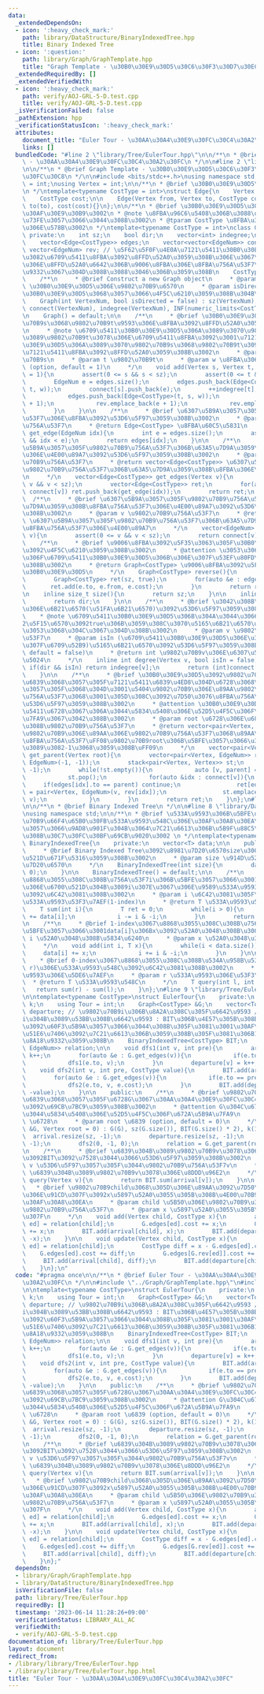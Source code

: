 ```yaml
---
data:
  _extendedDependsOn:
  - icon: ':heavy_check_mark:'
    path: library/DataStructure/BinaryIndexedTree.hpp
    title: Binary Indexed Tree
  - icon: ':question:'
    path: library/Graph/GraphTemplate.hpp
    title: "Graph Template - \u30B0\u30E9\u30D5\u30C6\u30F3\u30D7\u30EC\u30FC\u30C8"
  _extendedRequiredBy: []
  _extendedVerifiedWith:
  - icon: ':heavy_check_mark:'
    path: verify/AOJ-GRL-5-D.test.cpp
    title: verify/AOJ-GRL-5-D.test.cpp
  _isVerificationFailed: false
  _pathExtension: hpp
  _verificationStatusIcon: ':heavy_check_mark:'
  attributes:
    document_title: "Euler Tour - \u30AA\u30A4\u30E9\u30FC\u30C4\u30A2\u30FC"
    links: []
  bundledCode: "#line 2 \"library/Tree/EulerTour.hpp\"\n\n/**\n * @brief Euler Tour\
    \ - \u30AA\u30A4\u30E9\u30FC\u30C4\u30A2\u30FC\n */\n\n#line 2 \"library/Graph/GraphTemplate.hpp\"\
    \n\n/**\n * @brief Graph Template - \u30B0\u30E9\u30D5\u30C6\u30F3\u30D7\u30EC\
    \u30FC\u30C8\n */\n\n#include <bits/stdc++.h>\nusing namespace std;\n\nusing EdgeNum\
    \ = int;\nusing Vertex = int;\n\n/**\n * @brief \u30B0\u30E9\u30D5\u306E\u8FBA\
    \n */\ntemplate<typename CostType = int>\nstruct Edge{\n    Vertex from, to;\n\
    \    CostType cost;\n\n    Edge(Vertex from, Vertex to, CostType cost) : from(from),\
    \ to(to), cost(cost){}\n};\n\n/**\n * @brief \u30B0\u30E9\u30D5\u3092\u8868\u3059\
    \u30AF\u30E9\u30B9\u3002\n * @note \u8FBA\u96C6\u5408\u306B\u3088\u3063\u3066\u5B9F\
    \u73FE\u3057\u3066\u3044\u308B\u3002\n * @tparam CostType \u8FBA\u306E\u91CD\u307F\
    \u306E\u578B\u3002\n */\ntemplate<typename CostType = int>\nclass Graph{\n   \
    \ private:\n    int sz;\n    bool dir;\n    vector<int> indegree;\n\n    public:\n\
    \    vector<Edge<CostType>> edges;\n    vector<vector<EdgeNum>> connect;\n   \
    \ vector<EdgeNum> rev; // \u5F62\u5F0F\u4E0A\u7121\u5411\u30B0\u30E9\u30D5\u3067\
    \u3082\u6709\u5411\u8FBA\u3092\u8FFD\u52A0\u3059\u308B\u306E\u3067\u3001\u8FBA\
    \u306E\u8FFD\u52A0\u6642\u306B\u9006\u8FBA\u306E\u8FBA\u756A\u53F7\u3092\u8A18\
    \u9332\u3067\u304D\u308B\u3088\u3046\u306B\u3059\u308B\n    CostType INF;\n\n\
    \    /**\n     * @brief Construct a new Graph object\n     * @param VertexNum\
    \ \u30B0\u30E9\u30D5\u306E\u9802\u70B9\u6570\n     * @param isDirected \u6709\u5411\
    \u30B0\u30E9\u30D5\u3068\u3057\u3066\u4F5C\u6210\u3059\u308B\u304B\n     */\n\
    \    Graph(int VertexNum, bool isDirected = false) : sz(VertexNum), dir(isDirected),\
    \ connect(VertexNum), indegree(VertexNum), INF(numeric_limits<CostType>::max()){}\n\
    \n    Graph() = default;\n\n    /**\n     * @brief \u30B0\u30E9\u30D5\u306B\u9802\
    \u70B9s\u3068\u9802\u70B9t\u9593\u306E\u8FBA\u3092\u8FFD\u52A0\u3059\u308B\u3002\
    \n     * @note \u6709\u5411\u30B0\u30E9\u30D5\u306A\u3089\u3070\u9802\u70B9s\u304B\
    \u3089\u9802\u70B9t\u3078\u306E\u6709\u5411\u8FBA\u3092\u3001\u7121\u5411\u30B0\
    \u30E9\u30D5\u306A\u3089\u3070\u9802\u70B9s\u3068\u9802\u70B9t\u3092\u7D50\u3076\
    \u7121\u5411\u8FBA\u3092\u8FFD\u52A0\u3059\u308B\u3002\n     * @param s \u9802\
    \u70B9s\n     * @param t \u9802\u70B9t\n     * @param w \u8FBA\u306E\u91CD\u307F\
    \ (option, default = 1)\n     */\n    void add(Vertex s, Vertex t, CostType w\
    \ = 1){\n        assert(0 <= s && s < sz);\n        assert(0 <= t && t < sz);\n\
    \        EdgeNum e = edges.size();\n        edges.push_back(Edge<CostType>(s,\
    \ t, w));\n        connect[s].push_back(e);\n        ++indegree[t];\n        if(!dir){\n\
    \            edges.push_back(Edge<CostType>(t, s, w));\n            connect[t].push_back(e\
    \ + 1);\n            rev.emplace_back(e + 1);\n            rev.emplace_back(e);\n\
    \        }\n    }\n\n    /**\n     * @brief \u6307\u5B9A\u3057\u305F\u8FBA\u756A\
    \u53F7\u306E\u8FBA\u3092\u53D6\u5F97\u3059\u308B\u3002\n     * @param idx \u8FBA\
    \u756A\u53F7\n     * @return Edge<CostType> \u8FBA\u60C5\u5831\n     */\n    Edge<CostType>\
    \ get_edge(EdgeNum idx){\n        int e = edges.size();\n        assert(0 <= idx\
    \ && idx < e);\n        return edges[idx];\n    }\n\n    /**\n     * @brief \u6307\
    \u5B9A\u3057\u305F\u9802\u70B9\u756A\u53F7\u306B\u63A5\u7D9A\u3059\u308B\u8FBA\
    \u306E\u4E00\u89A7\u3092\u53D6\u5F97\u3059\u308B\u3002\n     * @param v \u9802\
    \u70B9\u756A\u53F7\n     * @return vector<Edge<CostType>> \u6307\u5B9A\u3057\u305F\
    \u9802\u70B9\u756A\u53F7\u306B\u63A5\u7D9A\u3059\u308B\u8FBA\u306E\u4E00\u89A7\
    \n     */\n    vector<Edge<CostType>> get_edges(Vertex v){\n        assert(0 <=\
    \ v && v < sz);\n        vector<Edge<CostType>> ret;\n        for(auto &idx :\
    \ connect[v]) ret.push_back(get_edge(idx));\n        return ret;\n    }\n\n  \
    \  /**\n     * @brief \u6307\u5B9A\u3057\u305F\u9802\u70B9\u756A\u53F7\u306B\u63A5\
    \u7D9A\u3059\u308B\u8FBA\u756A\u53F7\u306E\u4E00\u89A7\u3092\u53D6\u5F97\u3059\
    \u308B\u3002\n     * @param v \u9802\u70B9\u756A\u53F7\n     * @return vector<EdgeNum>\
    \ \u6307\u5B9A\u3057\u305F\u9802\u70B9\u756A\u53F7\u306B\u63A5\u7D9A\u3059\u308B\
    \u8FBA\u756A\u53F7\u306E\u4E00\u89A7\n     */\n    vector<EdgeNum> get_list(Vertex\
    \ v){\n        assert(0 <= v && v < sz);\n        return connect[v];\n    }\n\n\
    \    /**\n     * @brief \u9006\u8FBA\u3092\u5F35\u3063\u305F\u30B0\u30E9\u30D5\
    \u3092\u4F5C\u6210\u3059\u308B\u3002\n     * @attention \u3053\u306E\u64CD\u4F5C\
    \u306F\u6709\u5411\u30B0\u30E9\u30D5\u306B\u306E\u307F\u53EF\u80FD\u3067\u3042\
    \u308B\u3002\n     * @return Graph<CostType> \u9006\u8FBA\u3092\u5F35\u3063\u305F\
    \u30B0\u30E9\u30D5\n     */\n    Graph<CostType> reverse(){\n        assert(dir);\n\
    \        Graph<CostType> ret(sz, true);\n        for(auto &e : edges){\n     \
    \       ret.add(e.to, e.from, e.cost);\n        }\n        return ret;\n    }\n\
    \n    inline size_t size(){\n        return sz;\n    }\n\n    inline bool directed(){\n\
    \        return dir;\n    }\n\n    /**\n     * @brief \u3042\u308B\u9802\u70B9\
    \u306E\u6B21\u6570(\u51FA\u6B21\u6570)\u3092\u53D6\u5F97\u3059\u308B\u3002\n \
    \    * @note \u6709\u5411\u30B0\u30E9\u30D5\u306B\u304A\u3044\u3066\u3001\u7B2C\
    2\u5F15\u6570\u3092true\u306B\u3059\u308C\u3070\u5165\u6B21\u6570\u3092\u5F97\u308B\
    \u3053\u3068\u304C\u3067\u304D\u308B\u3002\n     * @param v \u9802\u70B9\u756A\
    \u53F7\n     * @param isIn (\u6709\u5411\u30B0\u30E9\u30D5\u306E\u3068\u304D\u306E\
    \u307F\u6709\u52B9)\u5165\u6B21\u6570\u3092\u53D6\u5F97\u3059\u308B\u304B (option,\
    \ default = false)\n     * @return int \u9802\u70B9v\u306E\u6307\u5B9A\u3057\u305F\
    \u5024\n     */\n    inline int degree(Vertex v, bool isIn = false){\n       \
    \ if(dir && isIn) return indegree[v];\n        return (int)connect[v].size();\n\
    \    }\n\n    /**\n     * @brief \u30B0\u30E9\u30D5\u3092\u9802\u70B9root\u3092\
    \u6839\u3068\u3057\u305F\u7121\u5411\u6839\u4ED8\u304D\u6728\u3068\u307F\u306A\
    \u3057\u305F\u3068\u304D\u3001\u5404\u9802\u70B9\u306E\u89AA\u9802\u70B9\u306E\
    \u756A\u53F7\u3068\u3001\u305D\u308C\u3092\u7D50\u3076\u8FBA\u756A\u53F7\u3092\
    \u53D6\u5F97\u3059\u308B\u3002\n     * @attention \u30B0\u30E9\u30D5\u304C\u7121\
    \u5411\u6728\u3067\u306A\u3044\u5834\u5408\u306E\u52D5\u4F5C\u306F\u672A\u5B9A\
    \u7FA9\u3067\u3042\u308B\u3002\n     * @param root \u6728\u306E\u6839\u3068\u3059\
    \u308B\u9802\u70B9\u756A\u53F7\n     * @return vector<pair<Vertex, EdgeNum>> \u5404\
    \u9802\u70B9\u306E\u89AA\u306E\u9802\u70B9\u756A\u53F7\u3068\u89AA\u3078\u306E\
    \u8FBA\u756A\u53F7\uFF08\u9802\u70B9root\u306B\u5BFE\u3057\u3066\u306F\u3069\u3061\
    \u3089\u3082-1\u3068\u3059\u308B\uFF09\n     */\n    vector<pair<Vertex, EdgeNum>>\
    \ get_parent(Vertex root){\n        vector<pair<Vertex, EdgeNum>> ret(sz, pair<Vertex,\
    \ EdgeNum>(-1, -1));\n        stack<pair<Vertex, Vertex>> st;\n        st.emplace(root,\
    \ -1);\n        while(!st.empty()){\n            auto [v, parent] = st.top();\n\
    \            st.pop();\n            for(auto &idx : connect[v]){\n           \
    \     if(edges[idx].to == parent) continue;\n                ret[edges[idx].to]\
    \ = pair<Vertex, EdgeNum>(v, rev[idx]);\n                st.emplace(edges[idx].to,\
    \ v);\n            }\n        }\n        return ret;\n    }\n};\n#line 2 \"library/DataStructure/BinaryIndexedTree.hpp\"\
    \n\n/**\n * @brief Binary Indexed Tree\n */\n\n#line 8 \"library/DataStructure/BinaryIndexedTree.hpp\"\
    \nusing namespace std;\n\n/**\n * @brief \u533A\u9593\u306B\u5BFE\u3059\u308B\u4E00\
    \u70B9\u66F4\u65B0\u30FB\u533A\u9593\u548C\u306E\u30AF\u30A8\u30EA\u306B\u5BFE\
    \u3057\u3066\u9AD8\u901F\u304B\u3064\u7C21\u6613\u306B\u5B9F\u88C5\u3067\u304D\
    \u308B\u30C7\u30FC\u30BF\u69CB\u9020\u3002 \n */\ntemplate<typename T>\nstruct\
    \ BinaryIndexedTree{\n    private:\n    vector<T> data;\n\n    public:\n    /**\n\
    \     * @brief Binary Indexed Tree\u3092\u8981\u7D20\u6570size\u3001\u50240\u3067\
    \u521D\u671F\u5316\u3059\u308B\u3002\n     * @param size \u914D\u5217\u306E\u8981\
    \u7D20\u6570\n     */\n    BinaryIndexedTree(int size){\n        data.resize(++size,\
    \ 0);\n    }\n\n    BinaryIndexedTree() = default;\n\n    /**\n     * @brief 1-index\u3067\
    \u8868\u3055\u308C\u308B\u756A\u53F7i\u306B\u5BFE\u3057\u3066\u3001\u914D\u5217\
    \u306E\u6700\u521D\u304B\u3089i\u307E\u3067\u306E\u9589\u533A\u9593\u306E\u548C\
    \u3092\u6C42\u3081\u308B\u3002\n     * @param i \u6C42\u3081\u305F\u3044\u9589\
    \u533A\u9593\u53F3\u7AEF(1-index)\n     * @return T \u533A\u9593\u548C\n     */\n\
    \    T sum(int i){\n        T ret = 0;\n        while(i > 0){\n            ret\
    \ += data[i];\n            i -= i & -i;\n        }\n        return ret;\n    }\n\
    \n    /**\n     * @brief 1-index\u3067\u8868\u3055\u308C\u308B\u756A\u53F7i\u306B\
    \u5BFE\u3057\u3066\u3001data[i]\u306Bx\u3092\u52A0\u3048\u308B\u3002\n     * @param\
    \ i \u52A0\u3048\u308B\u5834\u6240\n     * @param x \u52A0\u3048\u308B\u5024\n\
    \     */\n    void add(int i, T x){\n        while(i < data.size()){\n       \
    \     data[i] += x;\n            i += i & -i;\n        }\n    }\n\n    /**\n \
    \    * @brief 0-index\u3067\u8868\u3055\u308C\u308B\u534A\u958B\u533A\u9593[l,\
    \ r)\u306E\u533A\u9593\u548C\u3092\u6C42\u3081\u308B\u3002\n     * @param l \u533A\
    \u9593\u306E\u5DE6\u7AEF\n     * @param r \u533A\u9593\u306E\u53F3\u7AEF\n   \
    \  * @return T \u533A\u9593\u548C\n     */\n    T query(int l, int r){\n     \
    \   return sum(r) - sum(l);\n    }\n};\n#line 9 \"library/Tree/EulerTour.hpp\"\
    \n\ntemplate<typename CostType>\nstruct EulerTour{\n    private:\n    int sz,\
    \ k;\n    using Tour = int;\n    Graph<CostType> &G;\n    vector<Tour> arrival,\
    \ departure; // \u9802\u70B9i\u306B\u8A2A\u308C\u305F\u6642\u9593 / \u9802\u70B9\
    i\u304B\u3089\u53BB\u308B\u6642\u9593 : BIT\u306B\u4E57\u305B\u308B\u3053\u3068\
    \u3092\u60F3\u5B9A\u3057\u3066\u3044\u308B\u305F\u3081\u3001\u30AF\u30A8\u30EA\
    \u51E6\u7406\u3092\u7C21\u6613\u306B\u3059\u308B\u305F\u3081\u306B1-index\u3067\
    \u8A18\u9332\u3059\u308B\n    BinaryIndexedTree<CostType> BIT;\n    vector<pair<Vertex,\
    \ EdgeNum>> relation;\n\n    void dfs1(int v, int pre){\n        arrival[v] =\
    \ k++;\n        for(auto &e : G.get_edges(v)){\n            if(e.to == pre) continue;\n\
    \            dfs1(e.to, v);\n        }\n        departure[v] = k++;\n    }\n\n\
    \    void dfs2(int v, int pre, CostType value){\n        BIT.add(arrival[v], value);\n\
    \        for(auto &e : G.get_edges(v)){\n            if(e.to == pre) continue;\n\
    \            dfs2(e.to, v, e.cost);\n        }\n        BIT.add(departure[v],\
    \ -value);\n    }\n\n    public:\n    /**\n     * @brief \u9802\u70B9root\u3092\
    \u6839\u3068\u3057\u305F\u6728G\u3067\u30AA\u30A4\u30E9\u30FC\u30C4\u30A2\u30FC\
    \u3092\u69CB\u7BC9\u3059\u308B\u3002\n     * @attention G\u304C\u6728\u3067\u306A\
    \u3044\u5834\u5408\u306E\u52D5\u4F5C\u306F\u672A\u5B9A\u7FA9\n     * @param G\
    \ \u6728\n     * @param root \u6839 (option, default = 0)\n     */\n    EulerTour(Graph<CostType>\
    \ &G, Vertex root = 0) : G(G), sz(G.size()), BIT(G.size() * 2), k(1){\n      \
    \  arrival.resize(sz, -1);\n        departure.resize(sz, -1);\n        dfs1(root,\
    \ -1);\n        dfs2(0, -1, 0);\n        relation = G.get_parent(root);\n    }\n\
    \n    /**\n     * @brief \u6839\u304B\u3089\u9802\u70B9v\u3078\u306E\u8DDD\u96E2\
    \u3092BIT\u3092\u7528\u3044\u3066\u53D6\u5F97\u3059\u308B\u3002\n     * @param\
    \ v \u53D6\u5F97\u3057\u305F\u3044\u9802\u70B9\u756A\u53F7v\n     * @return CostType\
    \ \u6839\u304B\u3089\u9802\u70B9v\u3078\u306E\u8DDD\u96E2\n     */\n    CostType\
    \ query(Vertex v){\n        return BIT.sum(arrival[v]);\n    }\n\n    /**\n  \
    \   * @brief \u9802\u70B9child\u3068\u305D\u306E\u89AA\u3092\u7D50\u3076\u8FBA\
    \u306E\u91CD\u307F\u3092x\u5897\u52A0\u3055\u305B\u308B\u4E00\u70B9\u66F4\u65B0\
    \u30AF\u30A8\u30EA\n     * @param child \u5B50\u306E\u9802\u70B9\u3092\u8868\u3059\
    \u9802\u70B9\u756A\u53F7\n     * @param x \u5897\u52A0\u3055\u305B\u308B\u91CD\
    \u307F\n     */\n    void add(Vertex child, CostType x){\n        auto [parent,\
    \ ed] = relation[child];\n        G.edges[ed].cost += x;\n        G.edges[G.rev[ed]].cost\
    \ += x;\n        BIT.add(arrival[child], x);\n        BIT.add(departure[child],\
    \ -x);\n    }\n\n    void update(Vertex child, CostType x){\n        auto [parent,\
    \ ed] = relation[child];\n        CostType diff = x - G.edges[ed].cost;\n    \
    \    G.edges[ed].cost += diff;\n        G.edges[G.rev[ed]].cost += diff;\n   \
    \     BIT.add(arrival[child], diff);\n        BIT.add(departure[child], -diff);\n\
    \    }\n};\n"
  code: "#pragma once\n\n/**\n * @brief Euler Tour - \u30AA\u30A4\u30E9\u30FC\u30C4\
    \u30A2\u30FC\n */\n\n#include \"../Graph/GraphTemplate.hpp\"\n#include \"../DataStructure/BinaryIndexedTree.hpp\"\
    \n\ntemplate<typename CostType>\nstruct EulerTour{\n    private:\n    int sz,\
    \ k;\n    using Tour = int;\n    Graph<CostType> &G;\n    vector<Tour> arrival,\
    \ departure; // \u9802\u70B9i\u306B\u8A2A\u308C\u305F\u6642\u9593 / \u9802\u70B9\
    i\u304B\u3089\u53BB\u308B\u6642\u9593 : BIT\u306B\u4E57\u305B\u308B\u3053\u3068\
    \u3092\u60F3\u5B9A\u3057\u3066\u3044\u308B\u305F\u3081\u3001\u30AF\u30A8\u30EA\
    \u51E6\u7406\u3092\u7C21\u6613\u306B\u3059\u308B\u305F\u3081\u306B1-index\u3067\
    \u8A18\u9332\u3059\u308B\n    BinaryIndexedTree<CostType> BIT;\n    vector<pair<Vertex,\
    \ EdgeNum>> relation;\n\n    void dfs1(int v, int pre){\n        arrival[v] =\
    \ k++;\n        for(auto &e : G.get_edges(v)){\n            if(e.to == pre) continue;\n\
    \            dfs1(e.to, v);\n        }\n        departure[v] = k++;\n    }\n\n\
    \    void dfs2(int v, int pre, CostType value){\n        BIT.add(arrival[v], value);\n\
    \        for(auto &e : G.get_edges(v)){\n            if(e.to == pre) continue;\n\
    \            dfs2(e.to, v, e.cost);\n        }\n        BIT.add(departure[v],\
    \ -value);\n    }\n\n    public:\n    /**\n     * @brief \u9802\u70B9root\u3092\
    \u6839\u3068\u3057\u305F\u6728G\u3067\u30AA\u30A4\u30E9\u30FC\u30C4\u30A2\u30FC\
    \u3092\u69CB\u7BC9\u3059\u308B\u3002\n     * @attention G\u304C\u6728\u3067\u306A\
    \u3044\u5834\u5408\u306E\u52D5\u4F5C\u306F\u672A\u5B9A\u7FA9\n     * @param G\
    \ \u6728\n     * @param root \u6839 (option, default = 0)\n     */\n    EulerTour(Graph<CostType>\
    \ &G, Vertex root = 0) : G(G), sz(G.size()), BIT(G.size() * 2), k(1){\n      \
    \  arrival.resize(sz, -1);\n        departure.resize(sz, -1);\n        dfs1(root,\
    \ -1);\n        dfs2(0, -1, 0);\n        relation = G.get_parent(root);\n    }\n\
    \n    /**\n     * @brief \u6839\u304B\u3089\u9802\u70B9v\u3078\u306E\u8DDD\u96E2\
    \u3092BIT\u3092\u7528\u3044\u3066\u53D6\u5F97\u3059\u308B\u3002\n     * @param\
    \ v \u53D6\u5F97\u3057\u305F\u3044\u9802\u70B9\u756A\u53F7v\n     * @return CostType\
    \ \u6839\u304B\u3089\u9802\u70B9v\u3078\u306E\u8DDD\u96E2\n     */\n    CostType\
    \ query(Vertex v){\n        return BIT.sum(arrival[v]);\n    }\n\n    /**\n  \
    \   * @brief \u9802\u70B9child\u3068\u305D\u306E\u89AA\u3092\u7D50\u3076\u8FBA\
    \u306E\u91CD\u307F\u3092x\u5897\u52A0\u3055\u305B\u308B\u4E00\u70B9\u66F4\u65B0\
    \u30AF\u30A8\u30EA\n     * @param child \u5B50\u306E\u9802\u70B9\u3092\u8868\u3059\
    \u9802\u70B9\u756A\u53F7\n     * @param x \u5897\u52A0\u3055\u305B\u308B\u91CD\
    \u307F\n     */\n    void add(Vertex child, CostType x){\n        auto [parent,\
    \ ed] = relation[child];\n        G.edges[ed].cost += x;\n        G.edges[G.rev[ed]].cost\
    \ += x;\n        BIT.add(arrival[child], x);\n        BIT.add(departure[child],\
    \ -x);\n    }\n\n    void update(Vertex child, CostType x){\n        auto [parent,\
    \ ed] = relation[child];\n        CostType diff = x - G.edges[ed].cost;\n    \
    \    G.edges[ed].cost += diff;\n        G.edges[G.rev[ed]].cost += diff;\n   \
    \     BIT.add(arrival[child], diff);\n        BIT.add(departure[child], -diff);\n\
    \    }\n};"
  dependsOn:
  - library/Graph/GraphTemplate.hpp
  - library/DataStructure/BinaryIndexedTree.hpp
  isVerificationFile: false
  path: library/Tree/EulerTour.hpp
  requiredBy: []
  timestamp: '2023-06-14 11:28:26+09:00'
  verificationStatus: LIBRARY_ALL_AC
  verifiedWith:
  - verify/AOJ-GRL-5-D.test.cpp
documentation_of: library/Tree/EulerTour.hpp
layout: document
redirect_from:
- /library/library/Tree/EulerTour.hpp
- /library/library/Tree/EulerTour.hpp.html
title: "Euler Tour - \u30AA\u30A4\u30E9\u30FC\u30C4\u30A2\u30FC"
---
```

